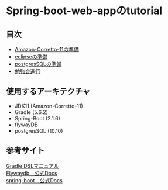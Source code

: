 # Spring-boot-web-appのtutorial

## 目次

- [Amazon-Corretto-11の準備](./docs/java.md)
- [eclipseの準備](./docs/eclipse.md)
- [postgresSQLの準備](./docs/postgres.md)
- [勉強会進行](./docs/tutorials.md)

## 使用するアーキテクチャ

- JDK11 (Amazon-Corretto-11)
- Gradle (5.6.2)
- Spring-Boot (2.1.6)
- flywayDB
- postgresSQL (10.10)

## 参考サイト

[Gradle DSLマニュアル](https://docs.gradle.org/5.6.2/dsl/)  
[Flywaydb　公式Docs](https://flywaydb.org/documentation/)  
[spring-boot　公式Docs](https://spring.io/projects/spring-boot#learn)